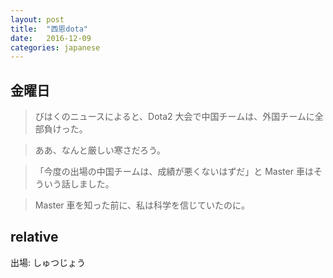 ```yaml
---
layout: post
title:  "西恩dota"
date:   2016-12-09
categories: japanese
---
```

## 金曜日

> びはくのニュースによると、Dota2 大会で中国チームは、外国チームに全部負けった。

> ああ、なんと厳しい寒さだろう。

> 「今度の出場の中国チームは、成績が悪くないはずだ」と Master 車はそういう話しました。

> Master 車を知った前に、私は科学を信じていたのに。


## relative
出場: しゅつじょう



